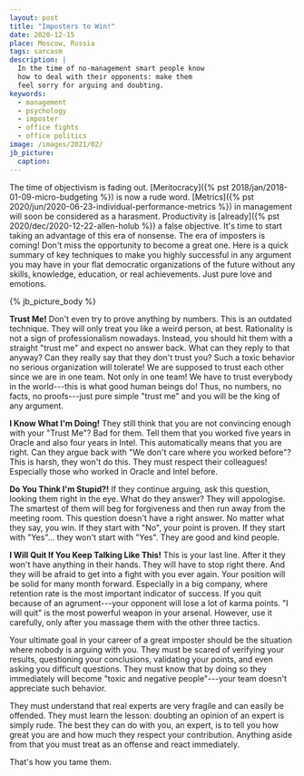 ```yaml
---
layout: post
title: "Imposters to Win!"
date: 2020-12-15
place: Moscow, Russia
tags: sarcasm
description: |
  In the time of no-management smart people know
  how to deal with their opponents: make them
  feel sorry for arguing and doubting.
keywords:
  - management
  - psychology
  - imposter
  - office fights
  - office politics
image: /images/2021/02/
jb_picture:
  caption:
---
```


The time of objectivism is fading out. 
[Meritocracy]({% pst 2018/jan/2018-01-09-micro-budgeting %}) is now a rude word.
[Metrics]({% pst 2020/jun/2020-06-23-individual-performance-metrics %}) 
in management will soon be considered as a harasment.
Productivity is [already]({% pst 2020/dec/2020-12-22-allen-holub %}) a false objective.
It's time to start taking an advantage of this era of nonsense.
The era of imposters is coming!
Don't miss the opportunity to become a great one.
Here is a quick summary of key techniques to make you highly successful in any argument
you may have in your flat democratic organizations of the future without
any skills, knowledge, education, or real achievements.
Just pure love and emotions.

<!--more-->

{% jb_picture_body %}

**Trust Me!**
Don't even try to prove anything by numbers.
This is an outdated technique.
They will only treat you like a weird person, at best.
Rationality is not a sign of professionalism nowadays.
Instead, you should hit them with a straight "trust me" and expect no answer back.
What can they reply to that anyway?
Can they really say that they don't trust you?
Such a toxic behavior no serious organization will tolerate!
We are supposed to trust each other since we are in one team.
Not only in one team!
We have to trust everybody in the world---this is what good human beings do!
Thus, no numbers, no facts, no proofs---just pure simple "trust me" and you will be the king of any argument.

**I Know What I'm Doing!**
They still think that you are not convincing enough with your "Trust Me"?
Bad for them.
Tell them that you worked five years in Oracle and also four years in Intel.
This automatically means that you are right.
Can they argue back with "We don't care where you worked before"?
This is harsh, they won't do this.
They must respect their colleagues!
Especially those who worked in Oracle and Intel before.

**Do You Think I'm Stupid?!**
If they continue arguing, ask this question, looking them right in the eye.
What do they answer?
They will appologise.
The smartest of them will beg for forgiveness and then run away from the meeting room.
This question doesn't have a right answer.
No matter what they say, you win.
If they start with "No", your point is proven.
If they start with "Yes"... they won't start with "Yes".
They are good and kind people.

**I Will Quit If You Keep Talking Like This!**
This is your last line.
After it they won't have anything in their hands.
They will have to stop right there.
And they will be afraid to get into a fight with you ever again.
Your position will be solid for many month forward.
Especially in a big company, where retention rate is the most important indicator of success.
If you quit because of an agrument---your opponent will lose a lot of karma points.
"I will quit" is the most powerful weapon in your arsenal.
However, use it carefully, only after you massage them with the other three tactics.

Your ultimate goal in your career of a great imposter should be
the situation where nobody is arguing with you. They must be
scared of verifying your results, questioning your conclusions,
validating your points, and even asking you difficult questions.
They must know that by doing so they immediately will become
"toxic and negative people"---your team doesn't appreciate such
behavior.

They must understand that real experts are very fragile and can easily
be offended. They must learn the lesson: 
doubting an opinion of an expert is simply rude.
The best they can do with you, an expert, is to tell you how
great you are and how much they respect your contribution. Anything
aside from that you must treat as an offense and react immediately.

That's how you tame them.
